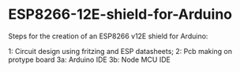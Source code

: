 # ESP8266-12E-shield-for-Arduino

Steps for the creation of an ESP8266 v12E shield for Arduino:

1: Circuit design using fritzing and ESP datasheets;
2: Pcb making on protype board
3a: Arduino IDE
3b: Node MCU IDE

